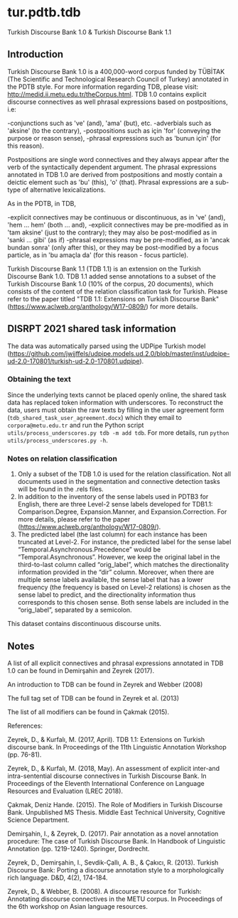 # tur.pdtb.tdb

Turkish Discourse Bank 1.0 & Turkish Discourse Bank 1.1 

## Introduction  

Turkish Discourse Bank 1.0 is a 400,000-word corpus funded by TÜBİTAK (The Scientific and Technological Research Council of Turkey) annotated in the PDTB style. For more information regarding TDB, please visit: http://medid.ii.metu.edu.tr/theCorpus.html. TDB 1.0 contains explicit discourse connectives as well phrasal expressions based on postpositions, i.e: 

-conjunctions such as 've' (and), 'ama' (but), etc. 
-adverbials such as 'aksine' (to the contrary),
-postpositions such as için 'for' (conveying the purpose or reason sense), 
-phrasal expressions such as 'bunun için' (for this reason).

Postpositions are single word connectives and they always appear after the verb of the syntactically dependent argument. The phrasal expressions annotated in TDB 1.0 are derived from postpositions and mostly contain a deictic element such as 'bu' (this), 'o' (that). Phrasal expressions are a sub-type of alternative lexicalizations.   

As in the PDTB, in TDB,

-explicit connectives may be continuous or discontinuous, as in 've' (and), 'hem ... hem' (both ... and), 
-explicit connectives may be pre-modified as in 'tam aksine' (just to the contrary); they may also be post-modified as in 'sanki ... gibi' (as if)
-phrasal expressions may be pre-modified, as in 'ancak bundan sonra' (only after this), or they may be post-modified by a focus particle, as in 'bu amaçla da' (for this reason - focus particle). 

Turkish Discourse Bank 1.1 (TDB 1.1) is an extension on the Turkish Discourse Bank 1.0. TDB 1.1 added sense annotations to a subset of the Turkish Discourse Bank 1.0 (10% of the corpus, 20 documents), which consists of the content of the relation classification task for Turkish. Please refer to the paper titled "TDB 1.1: Extensions on Turkish Discourse Bank" (https://www.aclweb.org/anthology/W17-0809/) for more details. 

## DISRPT 2021 shared task information

The data was automatically parsed using the UDPipe Turkish model (https://github.com/jwijffels/udpipe.models.ud.2.0/blob/master/inst/udpipe-ud-2.0-170801/turkish-ud-2.0-170801.udpipe). 

### Obtaining the text

Since the underlying texts cannot be placed openly online, the shared task data has replaced token information with underscores. To reconstruct the data, users must obtain the raw texts by filling in the user agreement form (`tdb_shared_task_user_agreement.docx`) which they email to `corpora@metu.edu.tr` and run the Python script `utils/process_underscores.py tdb -m add tdb`. For more details, run `python utils/process_underscores.py -h`.


### Notes on relation classification

1. Only a subset of the TDB 1.0 is used for the relation classification. Not all documents used in the segmentation and connective detection tasks will be found in the .rels files. 
2. In addition to the inventory of the sense labels used in PDTB3 for English, there are three Level-2 sense labels developed for TDB1.1: Comparison.Degree, Expansion.Manner, and Expansion.Correction. For more details, please refer to the paper (https://www.aclweb.org/anthology/W17-0809/). 
3. The predicted label (the last column) for each instance has been truncated at Level-2. For instance, the predicted label for the sense label “Temporal.Asynchronous.Precedence” would be “Temporal.Asynchronous”. However, we keep the original label in the third-to-last column called “orig_label”, which matches the directionality information provided in the “dir” column. Moreover, when there are multiple sense labels available, the sense label that has a lower frequency (the frequency is based on Level-2 relations) is chosen as the sense label to predict, and the directionality information thus corresponds to this chosen sense. Both sense labels are included in the “orig_label”, separated by a semicolon.

This dataset contains discontinuous discourse units.

## Notes

A list of all explicit connectives and phrasal expressions annotated in TDB 1.0 can be found in Demirşahin and Zeyrek (2017). 

An introduction to TDB can be found in Zeyrek and Webber (2008)

The full tag set of TDB can be found in Zeyrek et al. (2013)

The list of all modifiers can be found in Çakmak (2015). 


References: 

Zeyrek, D., & Kurfalı, M. (2017, April). TDB 1.1: Extensions on Turkish discourse bank. In Proceedings of the 11th Linguistic Annotation Workshop (pp. 76-81).

Zeyrek, D., & Kurfalı, M. (2018, May). An assessment of explicit inter-and intra-sentential discourse connectives in Turkish Discourse Bank. In Proceedings of the Eleventh International Conference on Language Resources and Evaluation (LREC 2018).

Çakmak, Deniz Hande. (2015). The Role of Modifiers in Turkish Discourse Bank. Unpublished MS Thesis. Middle East Technical University, Cognitive Science Department. 

Demirşahin, I., & Zeyrek, D. (2017). Pair annotation as a novel annotation procedure: The case of Turkish Discourse Bank. In Handbook of Linguistic Annotation (pp. 1219-1240). Springer, Dordrecht.

Zeyrek, D., Demirşahin, I., Sevdik-Çallı, A. B., & Çakıcı, R. (2013). Turkish Discourse Bank: Porting a discourse annotation style to a morphologically rich language. D&D, 4(2), 174-184.

Zeyrek, D., & Webber, B. (2008). A discourse resource for Turkish: Annotating discourse connectives in the METU corpus. In Proceedings of the 6th workshop on Asian language resources.
